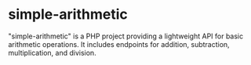 # simple-arithmetic
"simple-arithmetic" is a PHP project providing a lightweight API for basic arithmetic operations. It includes endpoints for addition, subtraction, multiplication, and division.
